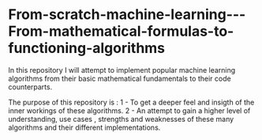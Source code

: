 # From-scratch-machine-learning---From-mathematical-formulas-to-functioning-algorithms

In this repository I will attempt to implement popular machine learning algorithms from their basic mathematical fundamentals to their code counterparts.

The purpose of this repository is :
  1 - To get a deeper feel and insigth of the inner workings of these algorithms.
  2 - An attempt to gain a higher level of understanding, use cases , strengths and weaknesses of these many algorithms and their different implementations.
